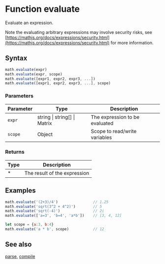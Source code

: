 <!-- Note: This file is automatically generated from source code comments. Changes made in this file will be overridden. -->

# Function evaluate

Evaluate an expression.

Note the evaluating arbitrary expressions may involve security risks,
see [https://mathjs.org/docs/expressions/security.html](https://mathjs.org/docs/expressions/security.html) for more information.


## Syntax

```js
math.evaluate(expr)
math.evaluate(expr, scope)
math.evaluate([expr1, expr2, expr3, ...])
math.evaluate([expr1, expr2, expr3, ...], scope)
```

### Parameters

Parameter | Type | Description
--------- | ---- | -----------
`expr` | string &#124; string[] &#124; Matrix | The expression to be evaluated
`scope` | Object | Scope to read/write variables

### Returns

Type | Description
---- | -----------
* | The result of the expression


## Examples

```js
math.evaluate('(2+3)/4')                // 1.25
math.evaluate('sqrt(3^2 + 4^2)')        // 5
math.evaluate('sqrt(-4)')               // 2i
math.evaluate(['a=3', 'b=4', 'a*b'])    // [3, 4, 12]

let scope = {a:3, b:4}
math.evaluate('a * b', scope)           // 12
```


## See also

[parse](parse.md),
[compile](compile.md)
